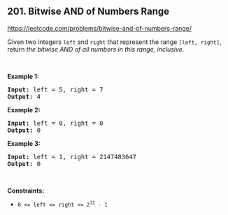 ## 201. Bitwise AND of Numbers Range

<https://leetcode.com/problems/bitwise-and-of-numbers-range/>

<div class="px-5 pt-4"><div class="flex"></div><div class="xFUwe" data-track-load="description_content"><p>Given two integers <code>left</code> and <code>right</code> that represent the range <code>[left, right]</code>, return <em>the bitwise AND of all numbers in this range, inclusive</em>.</p>

<p>&nbsp;</p>
<p><strong class="example">Example 1:</strong></p>

<pre><strong>Input:</strong> left = 5, right = 7
<strong>Output:</strong> 4
</pre>

<p><strong class="example">Example 2:</strong></p>

<pre><strong>Input:</strong> left = 0, right = 0
<strong>Output:</strong> 0
</pre>

<p><strong class="example">Example 3:</strong></p>

<pre><strong>Input:</strong> left = 1, right = 2147483647
<strong>Output:</strong> 0
</pre>

<p>&nbsp;</p>
<p><strong>Constraints:</strong></p>

<ul>
 <li><code>0 &lt;= left &lt;= right &lt;= 2<sup>31</sup> - 1</code></li>
</ul>
</div></div>
